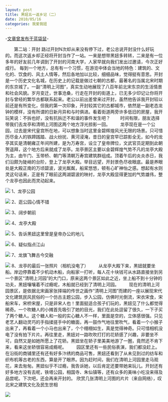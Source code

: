 ```yaml
---
layout: post
title: 黑妞五一返乡记（二）
date: 2010/05/16
categories: 我爱我妞
---
```


-[文章曾发布于蓝袋鼠](http://landaishu.hi2net.com/home/blog_read.asp?id=4175&blogid=86096)-



　　第二站：开封
 路过开封N次却从来没有停下过，老公总说开封没什么好玩的。而这次返乡却正经将开封当作了一站。一来是想带黑妞多转转，二来是有一位多年的好友前几年调到了开封的河南大学，人家早就向我们发出过邀请，今次正好成行。
 每到一个地方，总有有一个习惯，在游览中体会当地的特色：建筑的、文化的、饮食的、风土人情等，然后各地加以比较，细细品味，觉得挺有意思。开封是一个历史文化名城，在历史上的记载是做过七朝的古都，最著名的当属北宋时期的东京城了。一副“清明上河图”，真实生动地展现了八百年前北宋东京的生活情景和社会风貌。岁月变迁，世事沧桑，行走在开封的街道上，已无多少印记让你将开封与曾经的繁华古都联系起来。老公以前出差曾来过开封，虽然他告诉我开封较以前还是有所变化，但我的第一次印象，开封较其它的古都城市，依然是一副老态龙钟的模样，没有所谓的日新月异和与时俱进。看着街道两旁许多低旧的房屋，我开玩笑说：不拆也好，没有抗拆迁不和谐的事件发生吧？
　　时间有限，朋友选择带我们去龙亭和清明上河图这两个地方浮光掠影一回。
　　龙亭现在是一个公园，过去是宋代皇宫所在地，可以想象当时这里金碧辉煌风光无限的场景。只可惜历尽金人的铁蹄践踏、战火纷扰、黄河浸淹，昔日的皇宫早已踪影全无，如今的龙亭其实是清朝雍正年间所建，是为万寿宫，设立了皇帝牌位，文武官员定期到此朝贺遥拜，这个地方后来就成了龙亭。龙亭景区主要以金碧辉煌气势不凡的龙亭大殿为主，由午门、玉带桥、朝门等清朝万寿宫建筑群组成。顶着午后的炎炎赤日，我们沿颇为陡峭的台阶，登上了龙亭大殿。举目远望，开封景色尽收眼底。最是养眼处是大殿正南的万顷碧波，波光粼粼，船桨悠悠，顿有心旷神怡之感。想起有水则灵这句话来，正是有了眼前这两湖碧波的映衬，龙亭大殿显得更加的气势雄伟，整个龙亭也因此而灵动起来。

![](http://heiniuniu-static.wusisu.com/heiniuniu_uploads/upload20083/2010516235434759.jpg)
1、龙亭公园

![](http://heiniuniu-static.wusisu.com/heiniuniu_uploads/upload20083/2010516235631811.jpg)
2、逛公园心情不错

![](http://heiniuniu-static.wusisu.com/heiniuniu_uploads/upload20083/2010516235613719.jpg)
3、阔步朝前

![](http://heiniuniu-static.wusisu.com/heiniuniu_uploads/upload20083/2010516235828335.jpg)
4、龙亭大殿

![](http://heiniuniu-static.wusisu.com/heiniuniu_uploads/upload20083/2010516235918763.jpg)
5、告诉黑妞这里曾是皇帝办公的地儿

![](http://heiniuniu-static.wusisu.com/heiniuniu_uploads/upload20083/2010517037636.jpg)
6、疑似指点江山

![](http://heiniuniu-static.wusisu.com/heiniuniu_uploads/upload20083/20105170437318.jpg)
7、龙旗飞舞古今交融

![](http://heiniuniu-static.wusisu.com/heiniuniu_uploads/upload20083/20105170541706.jpg)
8、龙亭的最后一张照片（相机没电了）
　　从龙亭大殿下来，黑妞就要坐船。岸边停靠着不少机动木船，向船家一打听，每人花十块钱可从水路直接坐到另一个景区“清明上河园”的大门口，原来这两个景区如此之近，坐上船不到十分钟的功夫，黑妞嚷嚷着不过瘾呢，木船就已经到了清明上河园。
　　现在的清明上河园景区，是依据北宋画家张择端的传世之画作“清明上河图”而建的一座以展现宋代文化建筑民风民俗的一个仿古主题公园，步入公园，仿佛时光倒流，宋衣宋食，宋船宋车，宋桥宋屋，只是非宋人也！里面挺适合孩子们玩的，黑妞见了什么都觉得稀奇。一个吹糖人的小摊首先吸引了她的目光，我们在此处逗留了很久，一下子买了两个糖人。这个糖人和一般的实心糖人不一样，里面是空的，立体感很强。只见老艺人翻动灵巧的手指揉搓手中的糖面，再一鼓作气地往里吹气，看着一个小猴子出来了，再看着一个小马也出来了，个个栩栩如生，真是觉得神奇。只可惜相机没电了没有拍下片片。再往里走，黑妞对一路吹吹打打的花轿感了兴趣，非要坐不可，自然又是如她所愿上了花轿。黑妞坐在轿子里美美地游了一圈，竟然还不肯下来，看来这坐轿很容易成瘾呢。
　　园区里还有一些民俗表演，我们都没赶上。在沿街的商铺里还有还有好多汴绣的商品可售，黑妞还看到了从未见到过的纺车和织布机等古老的东西，算是开了眼界。因为赶时间，我们在清明上河园里走马观花，来去匆匆。黑妞似乎不过瘾，我告诉她，以后肯定还要带她来玩儿。开封还有好多地方没有去呢，铁塔公园，相国寺、朱仙镇等，还有众多的美味小吃没来得及品尝呢。下次吧，还会再来开封的。
 欣赏几张清明上河图的片片（来自网络），叹北宋之建筑文化及民生世相


 
![](http://bridge8.021ci.com/tp/news/200711/20071120141929569.jpg)


